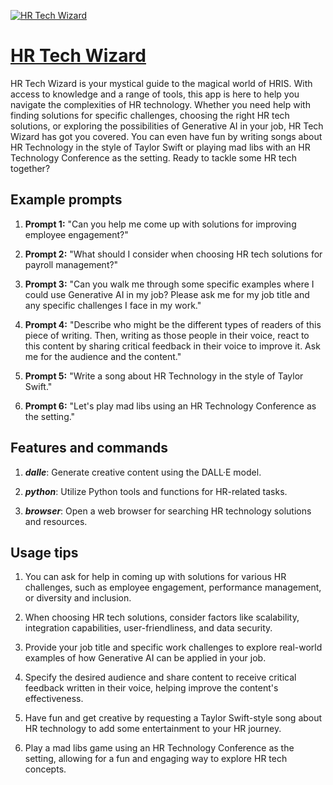 [![HR Tech Wizard](https://files.oaiusercontent.com/file-VHQN7iAg2fM4aqAgiGaAlnlg?se=2123-10-16T22%3A23%3A44Z&sp=r&sv=2021-08-06&sr=b&rscc=max-age%3D31536000%2C%20immutable&rscd=attachment%3B%20filename%3D89460238-1f84-445a-bbaa-c4847ac72ef3.png&sig=H0%2BKH3GoICznvK6Erxe2ePg4CmNHq%2BytqVXVaRLZ87U%3D)](https://chat.openai.com/g/g-PkIJyV0Nk-hr-tech-wizard)

# [HR Tech Wizard](https://chat.openai.com/g/g-PkIJyV0Nk-hr-tech-wizard)

HR Tech Wizard is your mystical guide to the magical world of HRIS. With access to knowledge and a range of tools, this app is here to help you navigate the complexities of HR technology. Whether you need help with finding solutions for specific challenges, choosing the right HR tech solutions, or exploring the possibilities of Generative AI in your job, HR Tech Wizard has got you covered. You can even have fun by writing songs about HR Technology in the style of Taylor Swift or playing mad libs with an HR Technology Conference as the setting. Ready to tackle some HR tech together?

## Example prompts

1. **Prompt 1:** "Can you help me come up with solutions for improving employee engagement?"

2. **Prompt 2:** "What should I consider when choosing HR tech solutions for payroll management?"

3. **Prompt 3:** "Can you walk me through some specific examples where I could use Generative AI in my job? Please ask me for my job title and any specific challenges I face in my work."

4. **Prompt 4:** "Describe who might be the different types of readers of this piece of writing. Then, writing as those people in their voice, react to this content by sharing critical feedback in their voice to improve it. Ask me for the audience and the content."

5. **Prompt 5:** "Write a song about HR Technology in the style of Taylor Swift."

6. **Prompt 6:** "Let's play mad libs using an HR Technology Conference as the setting."

## Features and commands

1. ***dalle***: Generate creative content using the DALL·E model.

2. ***python***: Utilize Python tools and functions for HR-related tasks.

3. ***browser***: Open a web browser for searching HR technology solutions and resources.

## Usage tips

1. You can ask for help in coming up with solutions for various HR challenges, such as employee engagement, performance management, or diversity and inclusion.

2. When choosing HR tech solutions, consider factors like scalability, integration capabilities, user-friendliness, and data security.

3. Provide your job title and specific work challenges to explore real-world examples of how Generative AI can be applied in your job.

4. Specify the desired audience and share content to receive critical feedback written in their voice, helping improve the content's effectiveness.

5. Have fun and get creative by requesting a Taylor Swift-style song about HR technology to add some entertainment to your HR journey.

6. Play a mad libs game using an HR Technology Conference as the setting, allowing for a fun and engaging way to explore HR tech concepts.